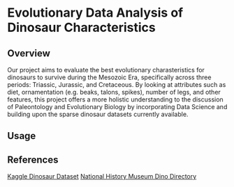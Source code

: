 # Evolutionary Data Analysis of Dinosaur Characteristics
## Overview
Our project aims to evaluate the best evolutionary charasteristics for dinosaurs to survive during the Mesozoic Era, specifically across three periods: Triassic, Jurassic, and Cretaceous. By looking at attributes such as diet, ornamentation (e.g. beaks, talons, spikes), number of legs, and other features, this project offers a more holistic understanding to the discussion of Paleontology and Evolutionary Biology by incorporating Data Science and building upon the sparse dinosaur datasets currently available.

## Usage


## References
[Kaggle Dinosaur Dataset](https://www.kaggle.com/datasets/kjanjua/jurassic-park-the-exhaustive-dinosaur-dataset)
[National History Museum Dino Directory](https://www.nhm.ac.uk/discover/dino-directory.html)
